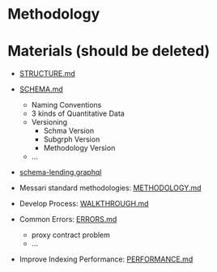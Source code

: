 # Methodology

# Materials (should be deleted)

- [STRUCTURE.md](https://github.com/messari/subgraphs/blob/master/docs/STRUCTURE.md)
- [SCHEMA.md](https://github.com/messari/subgraphs/blob/master/docs/SCHEMA.md)

  - Naming Conventions
  - 3 kinds of Quantitative Data
  - Versioning
    - Schma Version
    - Subgrph Version
    - Methodology Version
  - ...

- [schema-lending.graphql](https://github.com/messari/subgraphs/blob/master/schema-lending.graphql)
- Messari standard methodologies: [METHODOLOGY.md](https://github.com/messari/subgraphs/blob/master/docs/METHODOLOGY.md)
- Develop Process: [WALKTHROUGH.md](https://github.com/messari/subgraphs/blob/master/docs/WALKTHROUGH.md)
- Common Errors: [ERRORS.md](https://github.com/messari/subgraphs/blob/master/docs/ERRORS.md)

  - proxy contract problem
  - ...

- Improve Indexing Performance: [PERFORMANCE.md](https://github.com/messari/subgraphs/blob/master/docs/PERFORMANCE.md)
